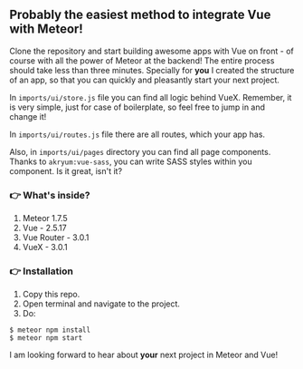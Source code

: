 ## Probably the easiest method to integrate Vue with Meteor!

Clone the repository and start building awesome apps with Vue on front - of course with all the power of Meteor at the backend! The entire process should take less than three minutes. Specially for **you** I created the structure of an app, so that you can quickly and pleasantly start your next project. 

In `imports/ui/store.js` file you can find all logic behind VueX. Remember, it is very simple, just for case of boilerplate, so feel free to jump in and change it! 

In `imports/ui/routes.js` file there are all routes, which your app has. 

Also, in `imports/ui/pages` directory you can find all page components. Thanks to `akryum:vue-sass`, you can write SASS styles within you component. Is it great, isn't it? 

### 👉  What's inside? 

1. Meteor 1.7.5
2. Vue - 2.5.17
3. Vue Router - 3.0.1
4. VueX - 3.0.1

### 👉  Installation

1. Copy this repo.
2. Open terminal and navigate to the project.
3. Do:

```
$ meteor npm install
$ meteor npm start
```

I am looking forward to hear about **your** next project in Meteor and Vue!